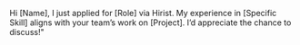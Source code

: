 Hi [Name], I just applied for [Role] via Hirist. My experience in [Specific Skill] aligns with your team’s work on [Project]. I’d appreciate the chance to discuss!"
